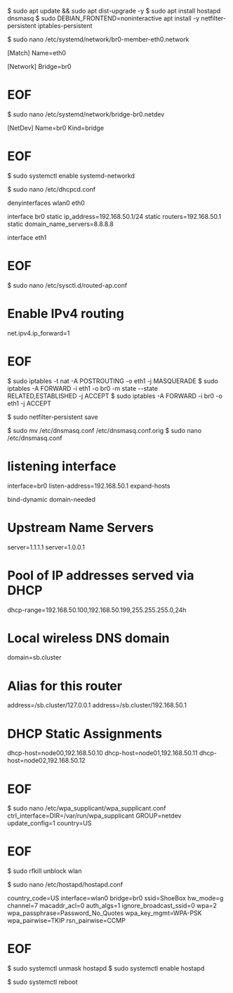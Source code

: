 $ sudo apt update && sudo apt dist-upgrade -y
$ sudo apt install hostapd dnsmasq
$ sudo DEBIAN_FRONTEND=noninteractive apt install -y netfilter-persistent iptables-persistent

$ sudo nano /etc/systemd/network/br0-member-eth0.network

[Match]
Name=eth0

[Network]
Bridge=br0
# EOF

$ sudo nano /etc/systemd/network/bridge-br0.netdev

[NetDev]
Name=br0
Kind=bridge
# EOF

$ sudo systemctl enable systemd-networkd


$ sudo nano /etc/dhcpcd.conf

denyinterfaces wlan0 eth0

interface br0
    static ip_address=192.168.50.1/24
    static routers=192.168.50.1
    static domain_name_servers=8.8.8.8

interface eth1
# EOF


$ sudo nano /etc/sysctl.d/routed-ap.conf 

# Enable IPv4 routing
net.ipv4.ip_forward=1
# EOF

$ sudo iptables -t nat -A POSTROUTING -o eth1 -j MASQUERADE
$ sudo iptables -A FORWARD -i eth1 -o br0 -m state --state RELATED,ESTABLISHED -j ACCEPT
$ sudo iptables -A FORWARD -i br0 -o eth1 -j ACCEPT

$ sudo netfilter-persistent save


$ sudo mv /etc/dnsmasq.conf /etc/dnsmasq.conf.orig
$ sudo nano /etc/dnsmasq.conf
# listening interface
interface=br0
listen-address=192.168.50.1
expand-hosts

bind-dynamic
domain-needed

# Upstream Name Servers
server=1.1.1.1
server=1.0.0.1

# Pool of IP addresses served via DHCP
dhcp-range=192.168.50.100,192.168.50.199,255.255.255.0,24h

# Local wireless DNS domain
domain=sb.cluster

# Alias for this router
address=/sb.cluster/127.0.0.1
address=/sb.cluster/192.168.50.1

# DHCP Static Assignments
dhcp-host=node00,192.168.50.10
dhcp-host=node01,192.168.50.11
dhcp-host=node02,192.168.50.12

# EOF

$ sudo nano /etc/wpa_supplicant/wpa_supplicant.conf
ctrl_interface=DIR=/var/run/wpa_supplicant GROUP=netdev
update_config=1
country=US
# EOF

$ sudo rfkill unblock wlan

$ sudo nano  /etc/hostapd/hostapd.conf

country_code=US
interface=wlan0
bridge=br0
ssid=ShoeBox
hw_mode=g
channel=7
macaddr_acl=0
auth_algs=1
ignore_broadcast_ssid=0
wpa=2
wpa_passphrase=Password_No_Quotes
wpa_key_mgmt=WPA-PSK
wpa_pairwise=TKIP
rsn_pairwise=CCMP
# EOF



$ sudo systemctl unmask hostapd
$ sudo systemctl enable hostapd

$ sudo systemctl reboot
